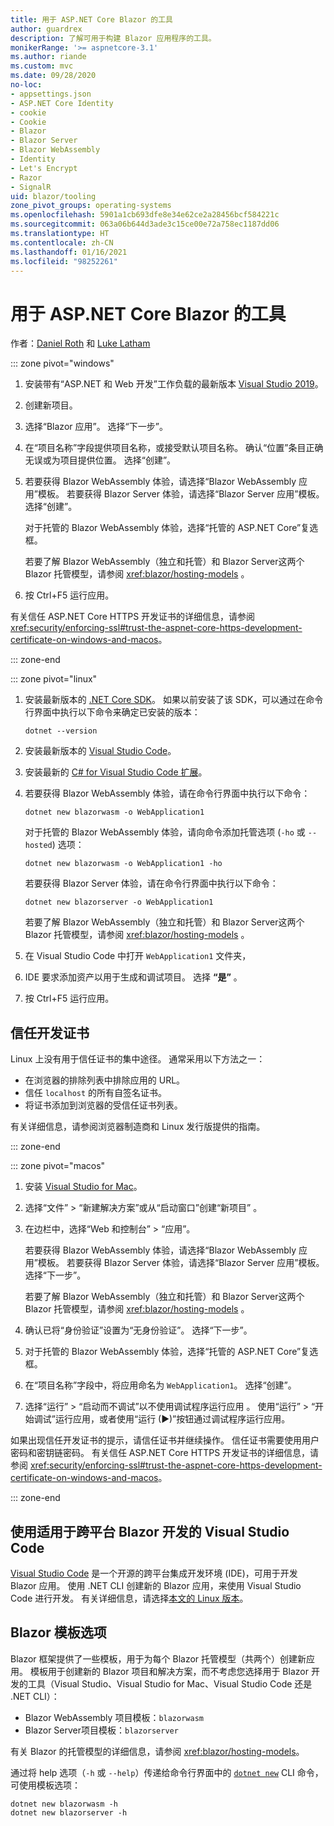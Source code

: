 ```yaml
---
title: 用于 ASP.NET Core Blazor 的工具
author: guardrex
description: 了解可用于构建 Blazor 应用程序的工具。
monikerRange: '>= aspnetcore-3.1'
ms.author: riande
ms.custom: mvc
ms.date: 09/28/2020
no-loc:
- appsettings.json
- ASP.NET Core Identity
- cookie
- Cookie
- Blazor
- Blazor Server
- Blazor WebAssembly
- Identity
- Let's Encrypt
- Razor
- SignalR
uid: blazor/tooling
zone_pivot_groups: operating-systems
ms.openlocfilehash: 5901a1cb693dfe8e34e62ce2a28456bcf584221c
ms.sourcegitcommit: 063a06b644d3ade3c15ce00e72a758ec1187dd06
ms.translationtype: HT
ms.contentlocale: zh-CN
ms.lasthandoff: 01/16/2021
ms.locfileid: "98252261"
---
```

# <a name="tooling-for-aspnet-core-no-locblazor"></a>用于 ASP.NET Core Blazor 的工具

作者：[Daniel Roth](https://github.com/danroth27) 和 [Luke Latham](https://github.com/guardrex)

::: zone pivot="windows"

1. 安装带有“ASP.NET 和 Web 开发”工作负载的最新版本 [Visual Studio 2019](https://visualstudio.microsoft.com/downloads/)。

1. 创建新项目。

1. 选择“Blazor 应用”。 选择“下一步”。

1. 在“项目名称”字段提供项目名称，或接受默认项目名称。 确认“位置”条目正确无误或为项目提供位置。 选择“创建”。

1. 若要获得 Blazor WebAssembly 体验，请选择“Blazor WebAssembly 应用”模板。 若要获得 Blazor Server 体验，请选择“Blazor Server 应用”模板。 选择“创建”。

   对于托管的 Blazor WebAssembly 体验，选择“托管的 ASP.NET Core”复选框。

   若要了解 Blazor WebAssembly（独立和托管）和 Blazor Server这两个 Blazor 托管模型，请参阅 <xref:blazor/hosting-models> 。

1. 按 Ctrl+F5 运行应用<kbd></kbd><kbd></kbd>。

有关信任 ASP.NET Core HTTPS 开发证书的详细信息，请参阅 <xref:security/enforcing-ssl#trust-the-aspnet-core-https-development-certificate-on-windows-and-macos>。

::: zone-end

::: zone pivot="linux"

1. 安装最新版本的 [.NET Core SDK](https://dotnet.microsoft.com/download)。 如果以前安装了该 SDK，可以通过在命令行界面中执行以下命令来确定已安装的版本：

   ```dotnetcli
   dotnet --version
   ```

1. 安装最新版本的 [Visual Studio Code](https://code.visualstudio.com)。

1. 安装最新的 [C# for Visual Studio Code 扩展](https://marketplace.visualstudio.com/items?itemName=ms-dotnettools.csharp)。

1. 若要获得 Blazor WebAssembly 体验，请在命令行界面中执行以下命令：

   ```dotnetcli
   dotnet new blazorwasm -o WebApplication1
   ```

   对于托管的 Blazor WebAssembly 体验，请向命令添加托管选项 (`-ho` 或 `--hosted`) 选项：
   
   ```dotnetcli
   dotnet new blazorwasm -o WebApplication1 -ho
   ```
   
   若要获得 Blazor Server 体验，请在命令行界面中执行以下命令：

   ```dotnetcli
   dotnet new blazorserver -o WebApplication1
   ```

   若要了解 Blazor WebAssembly（独立和托管）和 Blazor Server这两个 Blazor 托管模型，请参阅 <xref:blazor/hosting-models> 。

1. 在 Visual Studio Code 中打开 `WebApplication1` 文件夹，

1. IDE 要求添加资产以用于生成和调试项目。 选择 **“是”** 。

1. 按 Ctrl+F5 运行应用<kbd></kbd><kbd></kbd>。

## <a name="trust-a-development-certificate"></a>信任开发证书

Linux 上没有用于信任证书的集中途径。 通常采用以下方法之一：

* 在浏览器的排除列表中排除应用的 URL。
* 信任 `localhost` 的所有自签名证书。
* 将证书添加到浏览器的受信任证书列表。

有关详细信息，请参阅浏览器制造商和 Linux 发行版提供的指南。

::: zone-end

::: zone pivot="macos"

1. 安装 [Visual Studio for Mac](https://visualstudio.microsoft.com/vs/mac/)。

1. 选择“文件” > “新建解决方案”或从“启动窗口”创建“新项目”   。

1. 在边栏中，选择“Web 和控制台” > “应用”。 

   若要获得 Blazor WebAssembly 体验，请选择“Blazor WebAssembly 应用”模板。 若要获得 Blazor Server 体验，请选择“Blazor Server 应用”模板。 选择“下一步”。

   若要了解 Blazor WebAssembly（独立和托管）和 Blazor Server这两个 Blazor 托管模型，请参阅 <xref:blazor/hosting-models> 。

1. 确认已将“身份验证”设置为“无身份验证”。 选择“下一步”。

1. 对于托管的 Blazor WebAssembly 体验，选择“托管的 ASP.NET Core”复选框。

1. 在“项目名称”字段中，将应用命名为 `WebApplication1`。 选择“创建”。

1. 选择“运行” > “启动而不调试”以不使用调试程序运行应用 。 使用“运行” > “开始调试”运行应用，或者使用“运行 (&#9654;)”按钮通过调试程序运行应用。 

如果出现信任开发证书的提示，请信任证书并继续操作。 信任证书需要使用用户密码和密钥链密码。 有关信任 ASP.NET Core HTTPS 开发证书的详细信息，请参阅 <xref:security/enforcing-ssl#trust-the-aspnet-core-https-development-certificate-on-windows-and-macos>。

::: zone-end

## <a name="use-visual-studio-code-for-cross-platform-no-locblazor-development"></a>使用适用于跨平台 Blazor 开发的 Visual Studio Code

[Visual Studio Code](https://code.visualstudio.com/) 是一个开源的跨平台集成开发环境 (IDE)，可用于开发 Blazor 应用。 使用 .NET CLI 创建新的 Blazor 应用，来使用 Visual Studio Code 进行开发。 有关详细信息，请选择[本文的 Linux 版本](?pivots=linux)。

## <a name="no-locblazor-template-options"></a>Blazor 模板选项

Blazor 框架提供了一些模板，用于为每个 Blazor 托管模型（共两个）创建新应用。 模板用于创建新的 Blazor 项目和解决方案，而不考虑您选择用于 Blazor 开发的工具（Visual Studio、Visual Studio for Mac、Visual Studio Code 还是 .NET CLI）：

* Blazor WebAssembly 项目模板：`blazorwasm`
* Blazor Server项目模板：`blazorserver`

有关 Blazor 的托管模型的详细信息，请参阅 <xref:blazor/hosting-models>。

通过将 help 选项（`-h` 或 `--help`）传递给命令行界面中的 [`dotnet new`](/dotnet/core/tools/dotnet-new) CLI 命令，可使用模板选项：

```dotnetcli
dotnet new blazorwasm -h
dotnet new blazorserver -h
```
